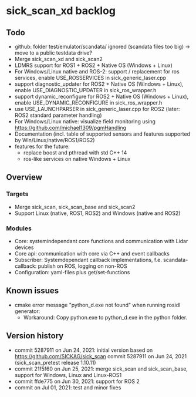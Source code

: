 # sick_scan_xd backlog

## Todo

* github: folder test/emulator/scandata/ ignored (scandata files too big) -> move to a public testdata drive?
* Merge sick_scan_xd and sick_scan2
* LDMRS support for ROS1 + ROS2 + Native OS (Windows + Linux)
* For Windows/Linux native and ROS-2: support / replacement for ros services, enable USE_ROSSERVICES in sick_generic_laser.cpp
* support diagnostic_updater for ROS2 + Native OS (Windows + Linux), enable USE_DIAGNOSTIC_UPDATER in sick_ros_wrapper.h
* support dynamic_reconfigure for ROS2 + Native OS (Windows + Linux), enable USE_DYNAMIC_RECONFIGURE in sick_ros_wrapper.h
* use USE_LAUNCHPARSER in sick_generic_laser.cpp for ROS2 (later: ROS2 standard parameter handling)
* For Windows/Linux native: visualize field monitoring using https://github.com/michael1309/pgmHandling
* Documentation (incl. table of supported sensors and features supported by Win/Linux/native/ROS1/ROS2)
* features for the future:
   * replace boost and pthread with std C++ 14
   * ros-like services on native Windows + Linux 

## Overview

### Targets

* Merge sick_scan, sick_scan_base and sick_scan2
* Support Linux (native, ROS1, ROS2) and Windows (native and ROS2)

### Modules

* Core: systemindependant core functions and communication with Lidar devices
* Core api: communication with core via C++ and event callbacks
* Subscriber: Systemdependant callback implementations, f.e. scandata-callback: publish on ROS, logging on non-ROS
* Configuration: yaml-files plus get/set-functions

## Known issues

* cmake error message "python_d.exe not found" when running rosidl generator: 
   * Workaround: Copy python.exe to python_d.exe in the python folder.

## Version history

* commit 5287911 on Jun 24, 2021: initial version based on https://github.com/SICKAG/sick_scan commit 5287911 on Jun 24, 2021 (sick_scan_pretest release 1.10.11)
* commit 21f5f60 on Jun 25, 2021: merge sick_scan and sick_scan_base, support for Windows, Linux and Linux-ROS1
* commit ffde775 on Jun 30, 2021: support for ROS 2
* commit  on Jul 01, 2021: test and minor fixes
